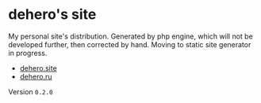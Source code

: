 # dehero's site

My personal site's distribution. Generated by php engine, which will not be developed further, then corrected by hand. Moving to static site generator in progress.

- [dehero.site](https://dehero.site)
- [dehero.ru](https://dehero.ru)

Version `0.2.0`
